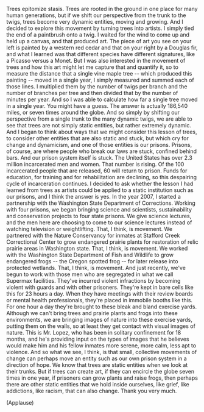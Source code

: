 
Trees epitomize stasis.
Trees are rooted in the ground in one place
for many human generations,
but if we shift our perspective
from the trunk to the twigs,
trees become very dynamic entities,
moving and growing.
And I decided to explore this movement
by turning trees into artists.
I simply tied the end of a paintbrush onto a twig.
I waited for the wind to come up and held up a canvas,
and that produced art.
The piece of art you see on your left
is painted by a western red cedar
and that on your right by a Douglas fir,
and what I learned was that different species
have different signatures, like a Picasso versus a Monet.
But I was also interested in the movement of trees
and how this art might let me capture that and quantify it,
so to measure the distance that a single vine maple tree --
which produced this painting -- moved in a single year,
I simply measured and summed
each of those lines.
I multiplied them by the number of twigs per branch
and the number of branches per tree
and then divided that by the number of minutes per year.
And so I was able to calculate
how far a single tree moved in a single year.
You might have a guess.
The answer is actually 186,540 miles,
or seven times around the globe.
And so simply by shifting our perspective from a single trunk
to the many dynamic twigs,
we are able to see that trees are not simply static entities,
but rather extremely dynamic.
And I began to think about ways that
we might consider this lesson of trees,
to consider other entities that are also static and stuck,
but which cry for change and dynamicism,
and one of those entities is our prisons.
Prisons, of course, are where people who break our laws
are stuck, confined behind bars.
And our prison system itself is stuck.
The United States has over 2.3 million
incarcerated men and women.
That number is rising.
Of the 100 incarcerated people that are released,
60 will return to prison.
Funds for education, for training
and for rehabilitation are declining,
so this despairing cycle of incarceration continues.
I decided to ask whether the lesson
I had learned from trees as artists
could be applied to a static institution
such as our prisons,
and I think the answer is yes.
In the year 2007,
I started a partnership
with the Washington State Department of Corrections.
Working with four prisons, we began bringing science and scientists,
sustainability and conservation projects
to four state prisons.
We give science lectures,
and the men here are choosing to come to our science lectures
instead of watching television or weightlifting.
That, I think, is movement.
We partnered with the Nature Conservancy
for inmates at Stafford Creek Correctional Center
to grow endangered prairie plants
for restoration of relic prairie areas in Washington state.
That, I think, is movement.
We worked with the Washington State Department of Fish and Wildlife
to grow endangered frogs -- the Oregon spotted frog --
for later release into protected wetlands.
That, I think, is movement.
And just recently, we&#39;ve begun to work with
those men who are segregated
in what we call Supermax facilities.
They&#39;ve incurred violent infractions
by becoming violent with guards
and with other prisoners.
They&#39;re kept in bare cells like this
for 23 hours a day.
When they have meetings with their review boards or mental health professionals,
they&#39;re placed in immobile booths like this.
For one hour a day
they&#39;re brought to these bleak and bland exercise yards.
Although we can&#39;t bring trees and prairie plants
and frogs into these environments,
we are bringing images of nature
into these exercise yards,
putting them on the walls, so at least they get contact
with visual images of nature.
This is Mr. Lopez, who has been in solitary confinement for 18 months,
and he&#39;s providing input on the types of images
that he believes would make him and his fellow inmates
more serene, more calm,
less apt to violence.
And so what we see, I think,
is that small, collective movements of change
can perhaps move
an entity such as our own prison system
in a direction of hope.
We know that trees are static entities
when we look at their trunks.
But if trees can create art,
if they can encircle the globe seven times in one year,
if prisoners can grow plants and raise frogs,
then perhaps there are other static entities
that we hold inside ourselves,
like grief, like addictions,
like racism,
that can also change.
Thank you very much.

(Applause)

